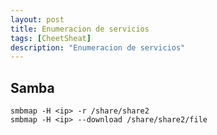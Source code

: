 ```yaml
---
layout: post
title: Enumeracion de servicios
tags: [CheetSheat]
description: "Enumeracion de servicios"
---
```


## Samba

```
smbmap -H <ip> -r /share/share2
smbmap -H <ip> --download /share/share2/file
```

